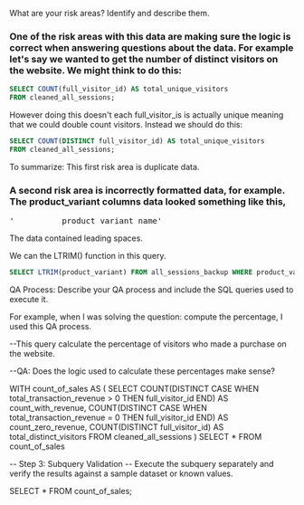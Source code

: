 What are your risk areas? Identify and describe them.

### One of the risk areas with this data are making sure the logic is correct when answering questions about the data. For example let's say we wanted to get the number of distinct visitors on the website. We might think to do this:

```sql
SELECT COUNT(full_visitor_id) AS total_unique_visitors
FROM cleaned_all_sessions;
```

However doing this doesn't each full_visitor_is is actually unique meaning that we could double count visitors.
Instead we should do this:

```sql
SELECT COUNT(DISTINCT full_visitor_id) AS total_unique_visitors
FROM cleaned_all_sessions;
```
To summarize: This first risk area is duplicate data.

### A second risk area is incorrectly formatted data, for example. The product_variant columns data looked something like this, 

<pre>'          product_variant_name'</pre>
The data contained leading spaces.

We can the LTRIM() function in this query.

``` sql
SELECT LTRIM(product_variant) FROM all_sessions_backup WHERE product_variant != '(not set)'
```


QA Process:
Describe your QA process and include the SQL queries used to execute it.

For example, when I was solving the question: compute the percentage, I used this QA process.

--This query calculate the percentage of visitors who made a purchase on the website.

--QA: Does the logic used to calculate these percentages make sense?

WITH count_of_sales AS (
SELECT
  COUNT(DISTINCT CASE WHEN total_transaction_revenue > 0 THEN full_visitor_id END) AS count_with_revenue,
  COUNT(DISTINCT CASE WHEN total_transaction_revenue = 0 THEN full_visitor_id END) AS count_zero_revenue,
  COUNT(DISTINCT full_visitor_id) AS total_distinct_visitors
FROM cleaned_all_sessions
)
SELECT * FROM count_of_sales

-- Step 3: Subquery Validation
-- Execute the subquery separately and verify the results against a sample dataset or known values.

SELECT *
FROM count_of_sales;
